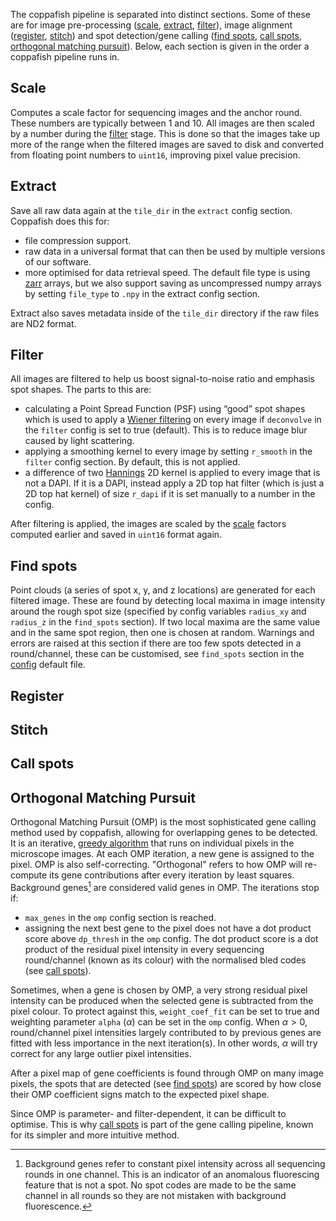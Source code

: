 The coppafish pipeline is separated into distinct sections. Some of these are for image pre-processing 
([scale](#scale), [extract](#extract), [filter](#filter)), image alignment ([register](#register), [stitch](#stitch)) 
and spot detection/gene calling ([find spots](#find-spots), [call spots](#call-spots), 
[orthogonal matching pursuit](#orthogonal-matching-pursuit)). Below, each section is given in the order a coppafish 
pipeline runs in.

## Scale

Computes a scale factor for sequencing images and the anchor round. These numbers are typically between 1 and 10. All 
images are then scaled by a number during the [filter](#filter) stage. This is done so that the images take up more of 
the range when the filtered images are saved to disk and converted from floating point numbers to `uint16`, improving 
pixel value precision.

## Extract

Save all raw data again at the `tile_dir` in the `extract` config section. Coppafish does this for: 

* file compression support.
* raw data in a universal format that can then be used by multiple versions of our software.
* more optimised for data retrieval speed. The default file type is using [zarr](https://zarr.readthedocs.io/) arrays, 
but we also support saving as uncompressed numpy arrays by setting `file_type` to `.npy` in the extract config section.

Extract also saves metadata inside of the `tile_dir` directory if the raw files are ND2 format.

## Filter

All images are filtered to help us boost signal-to-noise ratio and emphasis spot shapes. The parts to this are:

* calculating a Point Spread Function (PSF) using “good” spot shapes which is used to apply a 
<a href="https://en.wikipedia.org/wiki/Wiener_deconvolution" target="_blank">Wiener filtering</a> on every image if 
`deconvolve` in the `filter` config is set to true (default). This is to reduce image blur caused by light scattering.
* applying a smoothing kernel to every image by setting `r_smooth` in the `filter` config section. By default, this is 
not applied.
* a difference of two <a href=https://en.wikipedia.org/wiki/Hann_function target="_blank">Hannings</a> 2D kernel is 
applied to every image that is not a DAPI. If it is a DAPI, instead apply a 2D top hat filter (which is just a 2D top 
hat kernel) of size `r_dapi` if it is set manually to a number in the config.

After filtering is applied, the images are scaled by the [scale](#scale) factors computed earlier and saved in `uint16` 
format again.

## Find spots

Point clouds (a series of spot x, y, and z locations) are generated for each filtered image. These are found by 
detecting local maxima in image intensity around the rough spot size (specified by config variables `radius_xy` and 
`radius_z` in the `find_spots` section). If two local maxima are the same value and in the same spot region, then one 
is chosen at random. Warnings and errors are raised at this section if there are too few spots detected in a 
round/channel, these can be customised, see `find_spots` section in the 
<a href="https://github.com/reillytilbury/coppafish/blob/alpha/coppafish/setup/settings.default.ini" target="_blank">
config</a> default file.

## Register

## Stitch

## Call spots

## Orthogonal Matching Pursuit

Orthogonal Matching Pursuit (OMP) is the most sophisticated gene calling method used by coppafish, allowing for 
overlapping genes to be detected. It is an iterative, 
<a href="https://en.wikipedia.org/wiki/Greedy_algorithm" target="_blank">greedy algorithm</a> that runs on individual 
pixels in the microscope images. At each OMP iteration, a new gene is assigned to the pixel. OMP is also 
self-correcting. "Orthogonal" refers to how OMP will re-compute its gene contributions after every iteration by least 
squares. Background genes[^1] are considered valid genes in OMP. The iterations stop if:

* `max_genes` in the `omp` config section is reached. 
* assigning the next best gene to the pixel does not have a dot product score above `dp_thresh` in the `omp` config. 
The dot product score is a dot product of the residual pixel intensity in every sequencing round/channel (known as its 
colour) with the normalised bled codes (see [call spots](#call-spots)).

Sometimes, when a gene is chosen by OMP, a very strong residual pixel intensity can be produced when the selected gene 
is subtracted from the pixel colour. To protect against this, `weight_coef_fit` can be set to true and weighting 
parameter `alpha` ($\alpha$) can be set in the `omp` config. When $\alpha>0$, round/channel pixel intensities largely 
contributed to by previous genes are fitted with less importance in the next iteration(s). In other words, $\alpha$ 
will try correct for any large outlier pixel intensities.

<!-- TODO: Should expand more on the OMP gene scoring here -->
After a pixel map of gene coefficients is found through OMP on many image pixels, the spots that are detected (see 
[find spots](#find-spots)) are scored by how close their OMP coefficient signs match to the expected pixel shape.

Since OMP is parameter- and filter-dependent, it can be difficult to optimise. This is why [call spots](#call-spots) is 
part of the gene calling pipeline, known for its simpler and more intuitive method.

[^1]:
    Background genes refer to constant pixel intensity across all sequencing rounds in one channel. This is an 
    indicator of an anomalous fluorescing feature that is not a spot. No spot codes are made to be the same channel in 
    all rounds so they are not mistaken with background fluorescence.
